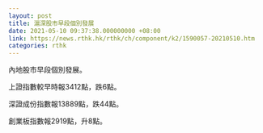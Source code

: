 ```yaml
---
layout: post
title: 滬深股市早段個別發展
date: 2021-05-10 09:37:38.000000000 +08:00
link: https://news.rthk.hk/rthk/ch/component/k2/1590057-20210510.htm
categories: rthk
---
```


內地股市早段個別發展。

上證指數較早時報3412點，跌6點。

深證成份指數報13889點，跌44點。

創業板指數報2919點，升8點。
